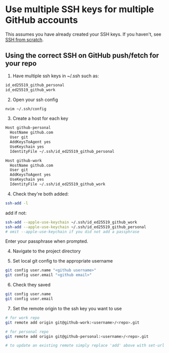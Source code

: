 # Use multiple SSH keys for multiple GitHub accounts

This assumes you have already created your SSH keys. If you haven't, see [SSH from scratch](./ssh-from-scratch.md).

## Using the correct SSH on GitHub push/fetch for your repo

1. Have multiple ssh keys in ~/.ssh such as:

```bash
id_ed25519_github_personal
id_ed25519_github_work
```

2. Open your ssh config

```bash
nvim ~/.ssh/config
```

3. Create a host for each key

```bash
Host github-personal
  HostName github.com
  User git
  AddKeysToAgent yes
  UseKeychain yes
  IdentityFile ~/.ssh/id_ed25519_github_personal

Host github-work
  HostName github.com
  User git
  AddKeysToAgent yes
  UseKeychain yes
  IdentityFile ~/.ssh/id_ed25519_github_work
```
4. Check they're both added:

```zsh
ssh-add -l
```

add if not:

```bash
ssh-add --apple-use-keychain ~/.ssh/id_ed25519_github_work
ssh-add --apple-use-keychain ~/.ssh/id_ed25519_github_personal
# omit --apple-use-keychain if you did not add a passphrase
```
Enter your passphrase when prompted.

4. Navigate to the project directory

5. Set local git config to the appropriate username

```bash
git config user.name "<github username>"
git config user.email "<github email>"
```

6. Check they saved

```bash
git config user.name
git config user.email
```

7. Set the remote origin to the ssh key you want to use

```bash
# for work repo
git remote add origin git@github-work:<username>/<repo>.git

# for personal repo
git remote add origin git@github-personal:<username>/<repo>.git

# to update an existing remote simply replace 'add' above with set-url
```
